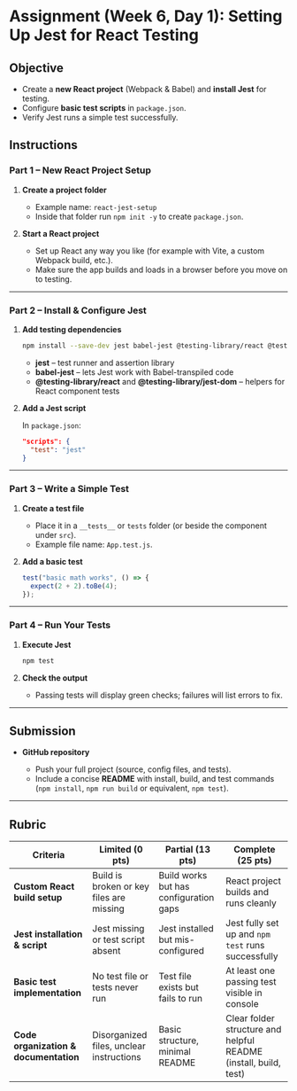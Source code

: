 # Assignment (Week 6, Day 1): Setting Up Jest for React Testing

## Objective

- Create a **new React project** (Webpack & Babel) and **install Jest** for testing.
- Configure **basic test scripts** in `package.json`.
- Verify Jest runs a simple test successfully.

## Instructions

### Part 1 – New React Project Setup

1. **Create a project folder**

   - Example name: `react-jest-setup`
   - Inside that folder run `npm init -y` to create `package.json`.

2. **Start a React project**

   - Set up React any way you like (for example with Vite, a custom Webpack build, etc.).
   - Make sure the app builds and loads in a browser before you move on to testing.

---

### Part 2 – Install & Configure Jest

1. **Add testing dependencies**

   ```bash
   npm install --save-dev jest babel-jest @testing-library/react @testing-library/jest-dom
   ```

   - **jest** – test runner and assertion library
   - **babel-jest** – lets Jest work with Babel-transpiled code
   - **@testing-library/react** and **@testing-library/jest-dom** – helpers for React component tests

2. **Add a Jest script**

   In `package.json`:

   ```json
   "scripts": {
     "test": "jest"
   }
   ```

---

### Part 3 – Write a Simple Test

1. **Create a test file**

   - Place it in a `__tests__` or `tests` folder (or beside the component under `src`).
   - Example file name: `App.test.js`.

2. **Add a basic test**

   ```js
   test("basic math works", () => {
     expect(2 + 2).toBe(4);
   });
   ```

---

### Part 4 – Run Your Tests

1. **Execute Jest**

   ```bash
   npm test
   ```

2. **Check the output**

   - Passing tests will display green checks; failures will list errors to fix.

---

## Submission

- **GitHub repository**

  - Push your full project (source, config files, and tests).
  - Include a concise **README** with install, build, and test commands (`npm install`, `npm run build` or equivalent, `npm test`).

---

## Rubric

| Criteria                              | Limited (0 pts)                          | Partial (13 pts)                       | Complete (25 pts)                                                |
| ------------------------------------- | ---------------------------------------- | -------------------------------------- | ---------------------------------------------------------------- |
| **Custom React build setup**          | Build is broken or key files are missing | Build works but has configuration gaps | React project builds and runs cleanly                            |
| **Jest installation & script**        | Jest missing or test script absent       | Jest installed but mis-configured      | Jest fully set up and `npm test` runs successfully               |
| **Basic test implementation**         | No test file or tests never run          | Test file exists but fails to run      | At least one passing test visible in console                     |
| **Code organization & documentation** | Disorganized files, unclear instructions | Basic structure, minimal README        | Clear folder structure and helpful README (install, build, test) |
